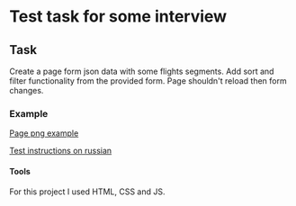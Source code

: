 ﻿# Test task for some interview

## Task

Create a page form json data with some flights segments. Add sort and filter functionality from the provided form. Page shouldn't reload then form changes.

### Example

[Page png example](https://github.com/kerbasi/testTask/blob/main/frontend-test/avia_search_results_.png)

[Test instructions on russian](https://github.com/kerbasi/testTask/blob/main/frontend-test/instructions.md)

#### Tools

For this project I used HTML, CSS and JS.
